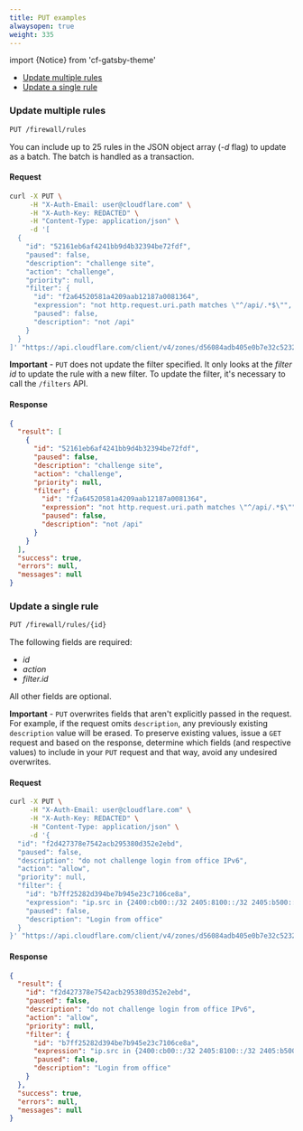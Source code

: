 ```yaml
---
title: PUT examples
alwaysopen: true
weight: 335
---
```


import {Notice} from 'cf-gatsby-theme'

* [Update multiple rules](#update-multiple-rules)
* [Update a single rule](#update-a-single-rule)

### Update multiple rules
```bash
PUT /firewall/rules
```

You can include up to 25 rules in the JSON object array (*-d* flag) to update as a batch. The batch is handled as a transaction.

#### Request
```bash
curl -X PUT \
     -H "X-Auth-Email: user@cloudflare.com" \
     -H "X-Auth-Key: REDACTED" \
     -H "Content-Type: application/json" \
     -d '[
  {
    "id": "52161eb6af4241bb9d4b32394be72fdf",
    "paused": false,
    "description": "challenge site",
    "action": "challenge",
    "priority": null,
    "filter": {
      "id": "f2a64520581a4209aab12187a0081364",
      "expression": "not http.request.uri.path matches \"^/api/.*$\"",
      "paused": false,
      "description": "not /api"
    }
  }
]' "https://api.cloudflare.com/client/v4/zones/d56084adb405e0b7e32c52321bf07be6/firewall/rules"
```

<Notice type="note">

**Important** - `PUT` does not update the filter specified. It only looks at the *filter id* to update the rule with a new filter. To update the filter, it's necessary to call the `/filters` API.
</Notice>

#### Response
```json
{
  "result": [
    {
      "id": "52161eb6af4241bb9d4b32394be72fdf",
      "paused": false,
      "description": "challenge site",
      "action": "challenge",
      "priority": null,
      "filter": {
        "id": "f2a64520581a4209aab12187a0081364",
        "expression": "not http.request.uri.path matches \"^/api/.*$\"",
        "paused": false,
        "description": "not /api"
      }
    }
  ],
  "success": true,
  "errors": null,
  "messages": null
}
```

### Update a single rule
```bash
PUT /firewall/rules/{id}
```

The following fields are required:

  * *id*
  * *action*
  * *filter.id*

All other fields are optional.

<Notice type="note">

**Important** - `PUT` overwrites fields that aren't explicitly passed in the request. For example, if the request omits `description`, any previously existing `description` value will be erased. To preserve existing values, issue a `GET` request and based on the response, determine which fields (and respective values) to include in your `PUT` request and that way, avoid any undesired overwrites. 
</Notice>



#### Request
```bash
curl -X PUT \
     -H "X-Auth-Email: user@cloudflare.com" \
     -H "X-Auth-Key: REDACTED" \
     -H "Content-Type: application/json" \
     -d '{
  "id": "f2d427378e7542acb295380d352e2ebd",
  "paused": false,
  "description": "do not challenge login from office IPv6",
  "action": "allow",
  "priority": null,
  "filter": {
    "id": "b7ff25282d394be7b945e23c7106ce8a",
    "expression": "ip.src in {2400:cb00::/32 2405:8100::/32 2405:b500::/32 2606:4700::/32 2803:f800::/32 2c0f:f248::/32 2a06:98c0::/29} and (http.request.uri.path ~ \"^.*/wp-login.php$\" or http.request.uri.path ~ \"^.*/xmlrpc.php$\")",
    "paused": false,
    "description": "Login from office"
  }
}' "https://api.cloudflare.com/client/v4/zones/d56084adb405e0b7e32c52321bf07be6/firewall/rules/f2d427378e7542acb295380d352e2ebd"
```

#### Response
```json
{
  "result": {
    "id": "f2d427378e7542acb295380d352e2ebd",
    "paused": false,
    "description": "do not challenge login from office IPv6",
    "action": "allow",
    "priority": null,
    "filter": {
      "id": "b7ff25282d394be7b945e23c7106ce8a",
      "expression": "ip.src in {2400:cb00::/32 2405:8100::/32 2405:b500::/32 2606:4700::/32 2803:f800::/32 2c0f:f248::/32 2a06:98c0::/29} and (http.request.uri.path ~ \"^.*/wp-login.php$\" or http.request.uri.path ~ \"^.*/xmlrpc.php$\")",
      "paused": false,
      "description": "Login from office"
    }
  },
  "success": true,
  "errors": null,
  "messages": null
}
```